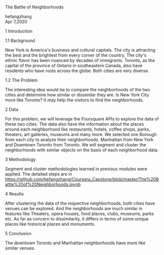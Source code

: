 The Battle of Neighborhoods

hefangzhang  
Apr 7,2020

1 Introduction

1.1 Background

New York is America's business and cultural capitals. The city is attracting the best and the brightest from every corner of the country. The city's ethnic flavor has been nuanced by decades of immigrants. Toronto, as the capital of the province of Ontario in southeastern Canada, also have residents who have roots across the globe. Both cities are very diverse.

1.2 The Problem

The interesting idea would be to compare the neighborhoods of the two cities and determine how similar or dissimilar they are. Is New York City more like Toronto? It may help the visitors to find the neighborhoods.

2 Data

For this problem, we will leverage the Foursquare APIs to explore the data of these two cities. The data also have the information about the places around each neighborhood like restaurants, hotels, coffee shops, parks, theaters, art galleries, museums and many more. We selected one Borough from each city to analyze their neighborhoods. Manhattan from New York and Downtown Toronto from Toronto. We will segment and cluster the neighborhoods with similar objects on the basis of each neighborhood data.

3 Methodology

Segment and cluster methodologies learned in previous modules were applied. The detailed steps are in https://github.com/hefangzhang/Coursera_Capstone/blob/master/The%20Battle%20of%20Neighborhoods.ipynb

4 Results

After clustering the data of the respective neighborhoods, both cities have venues can be explored. And the neighborhoods are much similar in features like Theaters, opera houses, food places, clubs, museums, parks etc. As far as concern to dissimilarity, it differs in terms of some unique places like historical places and monuments.

5 Conclusion

The downtown Toronto and Manhattan neighborhoods have more like similar venues. 
